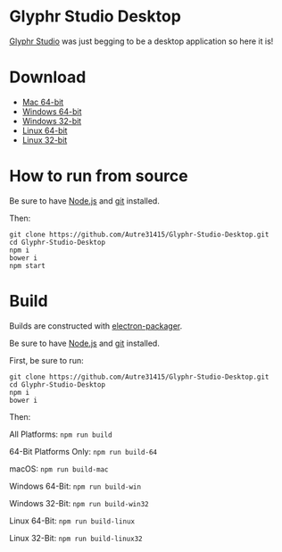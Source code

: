 Glyphr Studio Desktop
===

[Glyphr Studio](http://glyphrstudio.com) was just begging to be a desktop application so here it is!

Download
===

- [Mac 64-bit](https://github.com/Autre31415/Glyphr-Studio-Desktop/releases/download/v0.1.2-beta/Glyphr.Studio-darwin-x64.zip)
- [Windows 64-bit](https://github.com/Autre31415/Glyphr-Studio-Desktop/releases/download/v0.1.2-beta/Glyphr.Studio-win32-x64.zip)
- [Windows 32-bit](https://github.com/Autre31415/Glyphr-Studio-Desktop/releases/download/v0.1.2-beta/Glyphr.Studio-win32-ia32.zip)
- [Linux 64-bit](https://github.com/Autre31415/Glyphr-Studio-Desktop/releases/download/v0.1.2-beta/Glyphr.Studio-linux-x64.zip)
- [Linux 32-bit](https://github.com/Autre31415/Glyphr-Studio-Desktop/releases/download/v0.1.2-beta/Glyphr.Studio-linux-ia32.zip)

How to run from source
===

Be sure to have [Node.js](https://nodejs.org) and [git](https://git-scm.com) installed.

Then:

```
git clone https://github.com/Autre31415/Glyphr-Studio-Desktop.git
cd Glyphr-Studio-Desktop
npm i
bower i
npm start
```

Build
===

Builds are constructed with [electron-packager](https://github.com/maxogden/electron-packager).

Be sure to have [Node.js](https://nodejs.org) and [git](https://git-scm.com) installed.

First, be sure to run:

```
git clone https://github.com/Autre31415/Glyphr-Studio-Desktop.git
cd Glyphr-Studio-Desktop
npm i
bower i
```

Then:

All Platforms: `npm run build`

64-Bit Platforms Only: `npm run build-64`

macOS: `npm run build-mac`

Windows 64-Bit: `npm run build-win`

Windows 32-Bit: `npm run build-win32`

Linux 64-Bit: `npm run build-linux`

Linux 32-Bit: `npm run build-linux32`